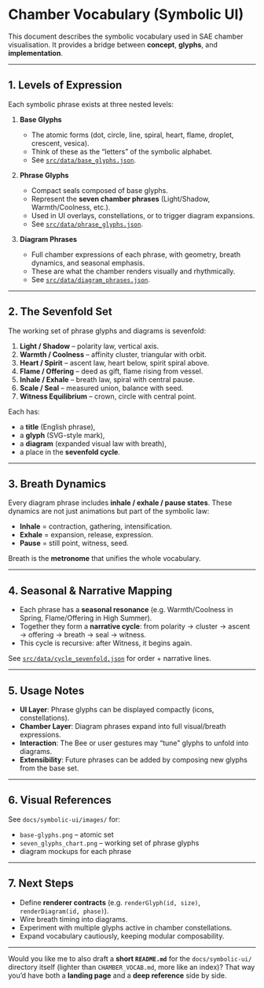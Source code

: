 # Chamber Vocabulary (Symbolic UI)

This document describes the symbolic vocabulary used in SAE chamber visualisation.
It provides a bridge between **concept**, **glyphs**, and **implementation**.

---

## 1. Levels of Expression

Each symbolic phrase exists at three nested levels:

1. **Base Glyphs**

   * The atomic forms (dot, circle, line, spiral, heart, flame, droplet, crescent, vesica).
   * Think of these as the “letters” of the symbolic alphabet.
   * See [`src/data/base_glyphs.json`](../../src/data/base_glyphs.json).

2. **Phrase Glyphs**

   * Compact seals composed of base glyphs.
   * Represent the **seven chamber phrases** (Light/Shadow, Warmth/Coolness, etc.).
   * Used in UI overlays, constellations, or to trigger diagram expansions.
   * See [`src/data/phrase_glyphs.json`](../../src/data/phrase_glyphs.json).

3. **Diagram Phrases**

   * Full chamber expressions of each phrase, with geometry, breath dynamics, and seasonal emphasis.
   * These are what the chamber renders visually and rhythmically.
   * See [`src/data/diagram_phrases.json`](../../src/data/diagram_phrases.json).

---

## 2. The Sevenfold Set

The working set of phrase glyphs and diagrams is sevenfold:

1. **Light / Shadow** – polarity law, vertical axis.
2. **Warmth / Coolness** – affinity cluster, triangular with orbit.
3. **Heart / Spirit** – ascent law, heart below, spirit spiral above.
4. **Flame / Offering** – deed as gift, flame rising from vessel.
5. **Inhale / Exhale** – breath law, spiral with central pause.
6. **Scale / Seal** – measured union, balance with seed.
7. **Witness Equilibrium** – crown, circle with central point.

Each has:

* a **title** (English phrase),
* a **glyph** (SVG-style mark),
* a **diagram** (expanded visual law with breath),
* a place in the **sevenfold cycle**.

---

## 3. Breath Dynamics

Every diagram phrase includes **inhale / exhale / pause states**.
These dynamics are not just animations but part of the symbolic law:

* **Inhale** = contraction, gathering, intensification.
* **Exhale** = expansion, release, expression.
* **Pause** = still point, witness, seed.

Breath is the **metronome** that unifies the whole vocabulary.

---

## 4. Seasonal & Narrative Mapping

* Each phrase has a **seasonal resonance** (e.g. Warmth/Coolness in Spring, Flame/Offering in High Summer).
* Together they form a **narrative cycle**: from polarity → cluster → ascent → offering → breath → seal → witness.
* This cycle is recursive: after Witness, it begins again.

See [`src/data/cycle_sevenfold.json`](../../src/data/cycle_sevenfold.json) for order + narrative lines.

---

## 5. Usage Notes

* **UI Layer**: Phrase glyphs can be displayed compactly (icons, constellations).
* **Chamber Layer**: Diagram phrases expand into full visual/breath expressions.
* **Interaction**: The Bee or user gestures may “tune” glyphs to unfold into diagrams.
* **Extensibility**: Future phrases can be added by composing new glyphs from the base set.

---

## 6. Visual References

See `docs/symbolic-ui/images/` for:

* `base-glyphs.png` – atomic set
* `seven_glyphs_chart.png` – working set of phrase glyphs
* diagram mockups for each phrase

---

## 7. Next Steps

* Define **renderer contracts** (e.g. `renderGlyph(id, size)`, `renderDiagram(id, phase)`).
* Wire breath timing into diagrams.
* Experiment with multiple glyphs active in chamber constellations.
* Expand vocabulary cautiously, keeping modular composability.

---

Would you like me to also draft a **short `README.md`** for the `docs/symbolic-ui/` directory itself (lighter than `CHAMBER_VOCAB.md`, more like an index)? That way you’d have both a **landing page** and a **deep reference** side by side.

